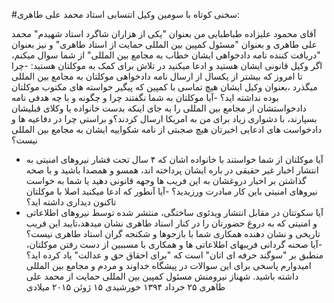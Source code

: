 #سخنی کوتاه با سومین وکیل انتسابی استاد محمد علی طاهری:


آقای محمود علیزاده طباطبایی
من بعنوان "یکی از هزاران شاگرد استاد شهیدم" محمد علی طاهری و بعنوان "مسئول کمپین بین المللی حمایت از استاد طاهری" و نیز بعنوان "دریافت کننده نامه دادخواهی ایشان خطاب به مجامع بین المللی" از شما سوال میکنم، اگر وکیل قانونی ایشان هستید و ادعا میکنید در تلاش برای کمک به موکلتان هستید:
-چرا تا امروز که بیشتر از یکسال از ارسال نامه دادخواهی موکلتان به مجامع بین المللی میگذرد ،بعنوان وکیل ایشان هیچ تماسی با کمپین که پیگیر خواسته های مکتوب موکلتان بوده نداشته اید؟ 
-آیا موکلتان به شما نگفتند چرا و چگونه و با چه هدفی نامه دادخواستشان از مجامع بین المللی را به جای اینکه بدست خانواده یا وکلای قبلیشان بسپارند، با دشواری زیاد برای من به امریکا ارسال کردند؟و براستی چرا در دفاعیه ها و دادخواست های ادعایی اخیرتان هیچ صجبتی از نامه شکواییه ایشان به مجامع بین المللی نیست؟
- آیا موکلتان از شما خواستند با خانواده اشان که ۴ سال تحت فشار نیروهای امنیتی به انتشار اخبار غیر حقیقی در باره ایشان پرداخته اند، همسو و همصدا باشید و با صحه گذاشتن بر اخبار دروغشان به این فریب ها وجهه قانونی دهید یا شما به خواست نیروهای امنیتی باین کار مبادرت ورزیدید؟
-آیا آنطور که ادعا میکنید اصلا با موکلتان تاکنون دیداری داشته اید؟
- آیا سکوتتان در مقابل انتشار ویدئوی ساختگی، منتشر شده توسط نیروهای اطلاعاتی و امنیتی که به دروغ حضورتان را در کنار استاد طاهری نشان میدهد،تایید این فریب تاریخی و نشان دهنده همکاری شما با بازجوها و شکنجه گران استاد طاهری نیست؟
-آیا صحنه گردانی فریبهای اطلاعاتی ها و همکاری با مسببین از دست رفتن موکلتان، منطبق بر "سوگند حرفه ای اتان" است که "برای احقاق حق و عدالت" یاد کرده اید؟
امیدوارم پاسخی برای این سوالات در پیشگاه خداوند و مردم و مجامع بین المللی داشته باشید.
شهناز نیرومنش
مسئول کمپین بین المللی حمایت از محمد علی طاهری
۲۵ خرداد ۱۳۹۴ خورشیدی
۱۵ ژوئن ۲۰۱۵ میلادی